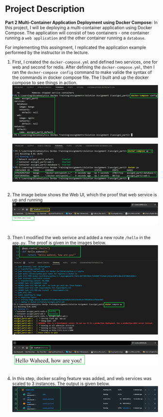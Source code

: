 # Project Description
**Part 2 Multi-Container Application Deployment using Docker Compose:** In this project, I will be deploying a multi-container application using Docker Compose. The application will consist of two containers - one container running a `web application` and the other container running a `database`.

For implementing this assingment, I replicated the application example performed by the instructor in the lecture.

1. First, I created the `docker-compose.yml` and defined two services, one for web and second for redis.
After defining the `docker-compose.yml`, then I ran the `docker-compose config` command to make valide the syntax of the commands in docker compose file. The I built and up the docker compose to see things in action.
![Docker compose config](/assets/docker_compose_config.png)<br><br>
![Docker compose create](/assets/docker_compose_up.png)<br><br>

2. The image below shows the Web UI, which the proof that web service is up and running
![Docker compose create](/assets/web_service_ui.png)<br><br>

3. Then I modified the web serivce and added a new route `/hello` in the `app.py`. The proof is given in the images below.
![Docker compose create](/assets/new_route_add_build.png)<br><br>
![Docker compose create](/assets/new_route_added.png)<br><br>

4. In this step, docker scaling feature was added, and web services was scaled to 3 instances. The output is given below.
![Docker compose create](/assets/docker_desktop_scale_ui.png)<br><br>




